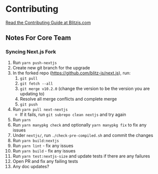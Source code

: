 # Contributing

[Read the Contributing Guide at Blitzjs.com](https://blitzjs.com/docs/contributing)

## Notes For Core Team

### Syncing Next.js Fork

1. Run `yarn push-nextjs`
2. Create new git branch for the upgrade
3. In the forked repo (https://github.com/blitz-js/next.js), run:
   1. `git pull`
   2. `git fetch --all`
   3. `git merge v10.2.0` (change the version to be the version you are updating to)
   4. Resolve all merge conflicts and complete merge
   5. `git push`
4. Run `yarn pull next-nextjs`
   - If it fails, run `git subrepo clean nextjs` and try again
5. Run `yarn`
6. Run `yarn manypkg check` and optionally `yarn manypkg fix` to fix any issues
7. Under `nextjs/`, run `./check-pre-compiled.sh` and commit the changes
8. Run `yarn build:nextjs`
9. Run `yarn lint` - fix any issues
10. Run `yarn build` - fix any issues
11. Run `yarn test:nextjs-size` and update tests if there are any failures
12. Open PR and fix any failing tests
13. Any doc updates?
